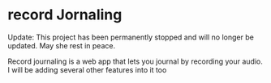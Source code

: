 # record Jornaling

Update: This project has been permanently stopped and will no longer be updated. May she rest in peace.

Record journaling is a web app that lets you journal by recording your audio. I will be adding several other features into it too

